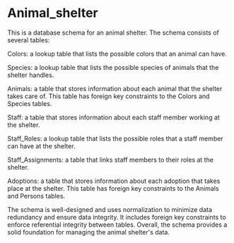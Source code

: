 # Animal_shelter

This is a database schema for an animal shelter. The schema consists of several tables:

Colors: a lookup table that lists the possible colors that an animal can have.

Species: a lookup table that lists the possible species of animals that the shelter handles.

Animals: a table that stores information about each animal that the shelter takes care of. This table has foreign key constraints to the Colors and Species tables.

Staff: a table that stores information about each staff member working at the shelter.

Staff_Roles: a lookup table that lists the possible roles that a staff member can have at the shelter.

Staff_Assignments: a table that links staff members to their roles at the shelter.

Adoptions: a table that stores information about each adoption that takes place at the shelter. This table has foreign key constraints to the Animals and Persons tables.

The schema is well-designed and uses normalization to minimize data redundancy and ensure data integrity. It includes foreign key constraints to enforce referential integrity between tables. Overall, the schema provides a solid foundation for managing the animal shelter's data.





